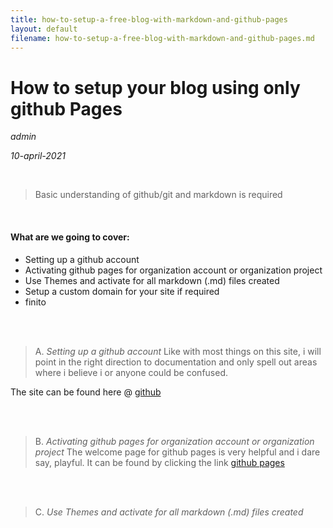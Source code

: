 ```yaml
---
title: how-to-setup-a-free-blog-with-markdown-and-github-pages
layout: default
filename: how-to-setup-a-free-blog-with-markdown-and-github-pages.md
--- 
```

# How to setup your blog using only github Pages
*admin*

*10-april-2021*

<br />

> Basic understanding of github/git and markdown is required

<br />

#### What are we going to cover:
- Setting up a github account
- Activating github pages for organization account or organization project
- Use Themes and activate for all markdown (.md) files created
- Setup a custom domain for your site if required
- finito

<br />
<br />

> A. 
> *Setting up a github account*
Like with most things on this site, i will point in the right direction to documentation and only spell out areas where i believe i or anyone could be confused.

The site can be found here @ [github][github]

<br />
<br />

> B. 
> *Activating github pages for organization account or organization project*
The welcome page for github pages is very helpful and i dare say, playful. It can be found by clicking the link [github pages][githubpages]

<br />
<br />

> C. 
> *Use Themes and activate for all markdown (.md) files created*


[githubpages]: <https://pages.github.com/>
[github]: <https://github.com/>
